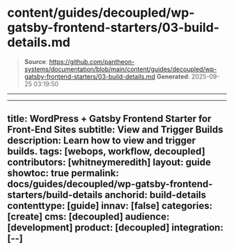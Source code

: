 # content/guides/decoupled/wp-gatsby-frontend-starters/03-build-details.md

> **Source**: https://github.com/pantheon-systems/documentation/blob/main/content/guides/decoupled/wp-gatsby-frontend-starters/03-build-details.md
> **Generated**: 2025-09-25 03:19:50

---

---
title: WordPress + Gatsby Frontend Starter for Front-End Sites
subtitle: View and Trigger Builds
description: Learn how to view and trigger builds.
tags: [webops, workflow, decoupled]
contributors: [whitneymeredith]
layout: guide
showtoc: true
permalink: docs/guides/decoupled/wp-gatsby-frontend-starters/build-details
anchorid: build-details
contenttype: [guide]
innav: [false]
categories: [create]
cms: [decoupled]
audience: [development]
product: [decoupled]
integration: [--]
---

<Partial file="decoupled-build-info.md" />